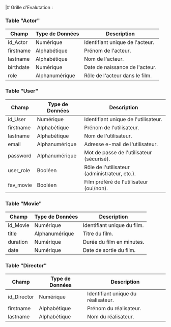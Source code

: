 |# Grille d'Evalutation : 

### Table "Actor"
| Champ          | Type de Données    | Description                             |
|----------------|---------------------|-----------------------------------------|
| id_Actor       | Numérique           | Identifiant unique de l'acteur.         |
| firstname      | Alphabétique        | Prénom de l'acteur.                     |
| lastname       | Alphabétique        | Nom de l'acteur.                        |
| birthdate      | Numérique           | Date de naissance de l'acteur.          |
| role           | Alphanumérique      | Rôle de l'acteur dans le film.         |
### Table "User"
| Champ          | Type de Données    | Description                                       |
|----------------|---------------------|---------------------------------------------------|
| id_User        | Numérique           | Identifiant unique de l'utilisateur.              |
| firstname      | Alphabétique        | Prénom de l'utilisateur.                          |
| lastname       | Alphabétique        | Nom de l'utilisateur.                             |
| email          | Alphanumérique      | Adresse e-mail de l'utilisateur.                  |
| password       | Alphanumérique      | Mot de passe de l'utilisateur (sécurisé).         |
| user_role      | Booléen             | Rôle de l'utilisateur (administrateur, etc.).     |
| fav_movie      | Booléen             | Film préféré de l'utilisateur (oui/non).           |

### Table "Movie"
| Champ          | Type de Données    | Description                             |
|----------------|---------------------|-----------------------------------------|
| id_Movie       | Numérique           | Identifiant unique du film.             |
| title          | Alphanumérique      | Titre du film.                          |
| duration       | Numérique           | Durée du film en minutes.              |
| date           | Numérique           | Date de sortie du film.                |

### Table "Director"
| Champ          | Type de Données    | Description                             |
|----------------|---------------------|-----------------------------------------|
| id_Director    | Numérique           | Identifiant unique du réalisateur.     |
| firstname      | Alphabétique        | Prénom du réalisateur.                  |
| lastname       | Alphabétique        | Nom du réalisateur.                     |
